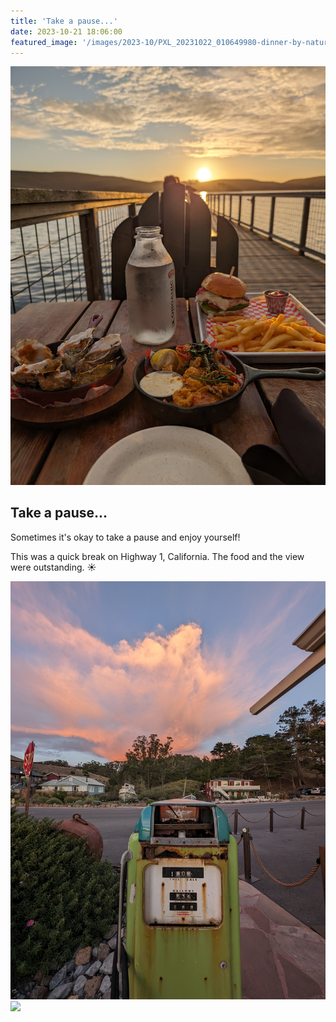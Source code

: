 ```yaml
---
title: 'Take a pause...'
date: 2023-10-21 18:06:00
featured_image: '/images/2023-10/PXL_20231022_010649980-dinner-by-nature-1200x1600.jpg'
---
```


![](/images/2023-10/PXL_20231022_010649980-dinner-by-nature.jpg)

## Take a pause...
Sometimes it's okay to take a pause and enjoy yourself!

This was a quick break on Highway 1, California. The food and the view were outstanding. ☀️

<div class="gallery" data-columns="2">
	<img src="/images/2023-10/PXL_20231022_012742092-rustic-present.jpg">
	<img src="/images/2023-10/PXL_20231022_012818430.jpg">
</div>